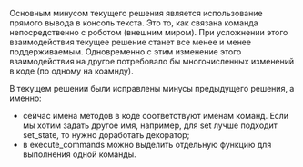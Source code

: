 Основным минусом текущего решения является использование прямого вывода в консоль текста. Это то, как связана команда непосредственно с роботом (внешним миром). При усложнении этого взаимодействия текущее решение станет все менее и менее поддерживаемым. Одновременно с этим изменение этого взаимодействия на другое потребовало бы многочисленных изменений в коде (по одному на коамнду). 

В текущем решении были исправлены минусы предыдущего решения, а именно:
* сейчас имена методов в коде соответствуют именам команд. Если мы хотим задать другое имя, например, для set лучше подходит set_state, то нужно доработать декоратор;
* в execute_commands можно выделить отдельную функцию для выполнения одной команды.